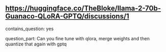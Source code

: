 ## https://huggingface.co/TheBloke/llama-2-70b-Guanaco-QLoRA-GPTQ/discussions/1

contains_question: yes

question_part: Can you fine tune with qlora, merge weights and then quantize that again with gptq